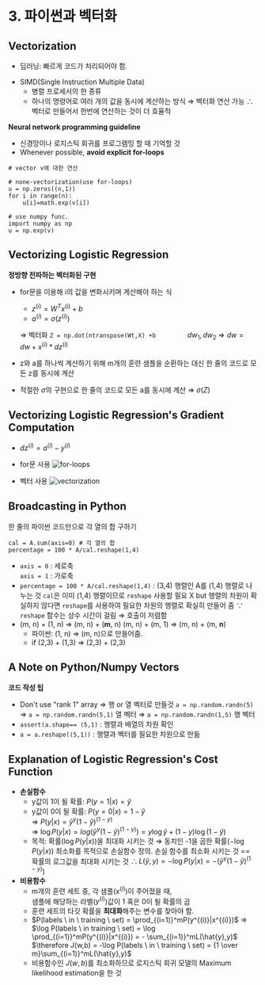 ﻿# 3. 파이썬과 벡터화

Vectorization
---
- 딥러닝: 빠르게 코드가 처리되어야 함.
+ SIMD(Single Instruction Multiple Data)
	- 병렬 프로세서의 한 종류
	- 하나의 명령어로 여러 개의 값을 동시에 계산하는 방식
	⇒ 벡터화 연산 가능
	$\therefore$ 벡터로 만들어서 한번에 연산하는 것이 더 효율적

**Neural network programming guideline**
- 신경망이나 로지스틱 회귀를 프로그램밍 할 때 기억할 것
- Whenever possible, **avoid explicit for-loops**

```numpy
# vector v에 대한 연산

# none-vectorization(use for-loops)
u = np.zeros((n,1))
for i in range(n):
	u[i]=math.exp(v[i])

# use numpy func.
import numpy as np
u = np.exp(v)
```


Vectorizing Logistic Regression
---
**정방향 전파하는 벡터화된 구현**
+ for문을 이용해 i의 값을 변화시키며 계산해야 하는 식
	- $z^{(i)}=W^Tx^{(i)}+b$
	- $a^{(i)}=\sigma (z^{(i)})$
	
	⇒ 벡터화 ``Z = np.dot(ntranspose(Wt,X) +b``
	　　　　  $dw_1, dw_2$ ⇒ $dw = dw + x^{(i)}\ast dz^{(i)}$
+ z와 a를 하나씩 계산하기 위해 m개의 훈련 샘플을 순환하는 대신 한 줄의 코드로 모든 z를 동시에 계산
+ 적절한 $\sigma$의 구현으로 한 줄의 코드로 모든 a를 동시에 계산 ⇒ $\sigma (Z)$




Vectorizing Logistic Regression's Gradient Computation
---
+ $dz^{(i)}=a^{(i)}-y^{(i)}$
+ for문 사용
	![for-loops](https://cphinf.pstatic.net/mooc/20180615_244/1529028895251WEzUQ_PNG/pic1.PNG)

+ 벡터 사용
![vectorization](https://cphinf.pstatic.net/mooc/20180615_8/152902893889842v4T_PNG/pic2.PNG)


Broadcasting in Python
---
한 줄의 파이썬 코드만으로 각 열의 합 구하기
```
cal = A.sum(axis=0)	# 각 열의 합
percentage = 100 * A/cal.reshape(1,4)
```
- ``axis = 0`` : 세로축  
	``axis = 1`` : 가로축
- ``percentage = 100 * A/cal.reshape(1,4)`` : (3,4) 행렬인 A를 (1,4) 행렬로 나누는 것
	``cal``은 이미 (1,4) 행렬이므로 ``reshape`` 사용할 필요 X
	but 행렬의 차원이 확실하지 않다면 ``reshape``를 사용하여 필요한 차원의 행렬로 확실히 만들어 줌
$\because$ ``reshape`` 함수는 상수 시간이 걸림 ⇒ 호출이 저렴함
- (m, n) + (1, n) ⇒ (m, n) + (**m**, n)
	(m, n) + (m, 1) ⇒ (m, n) + (m, **n**)
	- 파이썬: (1, n) ⇒ (m, n)으로 만들어줌.
	- if (2,3) + (1,3) ⇒ (2,3) + (2,3)

A Note on Python/Numpy Vectors
---
**코드 작성 팁**
- Don't use "rank 1" array ⇒ 행 or 열 벡터로 만들것
	``a = np.random.randn(5)``
	⇒ ``a = np.random.randn(5,1)`` 열 벡터
	⇒ ``a = np.random.randn(1,5)`` 행 벡터
- ``assert(a.shape== (5,1)`` : 행렬과 배열의 차원 확인
- ``a = a.reshape((5,1))`` : 행렬과 벡터를 필요한 차원으로 만듦


Explanation of Logistic Regression's Cost Function
---
- **손실함수**
	- y값이 1이 될 확률: $P(y=1|x) = \hat{y}$
	- y값이 0이 될 확률: $P(y=0|x) = 1 - \hat{y}$  
	⇒ $P(y|x) = \hat{y}^y(1-\hat{y})^{(1-y)}$  
	⇒ $\log P(y|x) = log(\hat{y}^y(1-\hat{y})^{(1-y)}) = y\log \hat{y}+(1-y) \log (1-\hat{y})$
	- 목적: 확률($\log P(y|x)$)을 최대화 시키는 것
	⇒ 동치인 -1을 곱한 확률($-\log P(y|x)$) 최소화를 목적으로 손실함수 정의.
	손실 함수를 최소화 시키는 것 == 확률의 로그값을 최대화 시키는 것
	$\therefore L(\hat{y},y)=-\log P(y|x) = -(\hat{y}^y(1-\hat{y})^{(1-y)})$
- **비용함수**
	- m개의 훈련 세트 중, 각 샘플($x^{(i)}$)이 주어졌을 때,  
	샘플에 해당하는 라벨($y^{(i)}$)값이 1 혹은 0이 될 확률의 곱
	- 훈련 세트의 타깃 확률을 **최대화**해주는 변수를 찾아야 함.
	- $P(labels \ in \ training \ set) = \prod_{(i=1)}^mP(y^{(i)}|x^{(i)})$
	⇒ $\log P(labels \ in training \ set) = \log \prod_{(i=1)}^mP(y^{(i)}|x^{(i)}) = - \sum_{(i=1)}^mL(\hat{y},y)$ 
	$\therefore J(w,b) = -\log P(labels \ in \ training \ set) = {1 \over m}\sum_{(i=1)}^mL(\hat{y},y)$
	- 비용함수인 $J(w,b)$를 최소화하므로 로지스틱 회귀 모델의 Maximum likelihood estimation을 한 것
